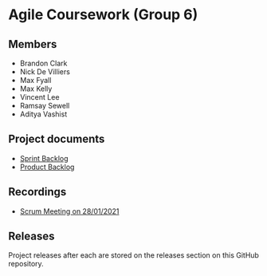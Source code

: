 # Agile Coursework (Group 6)

## Members

- Brandon Clark
- Nick De Villiers
- Max Fyall
- Max Kelly
- Vincent Lee
- Ramsay Sewell
- Aditya Vashist

## Project documents

- [Sprint Backlog](https://docs.google.com/spreadsheets/d/1M5xH9Bg9zTZ0UvXwp2kOdzkR_nU2e_ilgmQ2nu0gdxg/edit?usp=sharing)
- [Product Backlog](https://docs.google.com/spreadsheets/d/14Jr8zu8eO6SIB4UIaB0csx3lswn4VQJnyxzw3Hk2PI4/edit?usp=sharing)

## Recordings

- [Scrum Meeting on 28/01/2021](https://youtu.be/uUb8qoi4k-Q)

## Releases

Project releases after each are stored on the releases section on this GitHub repository.
